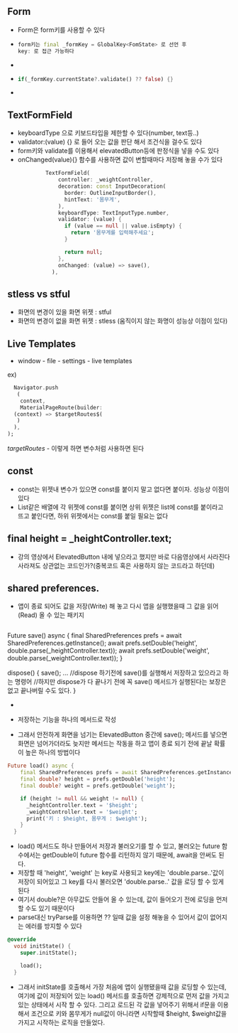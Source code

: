 ## Form

- Form은 form키를 사용할 수 있다
- ```dart
  form키는 final _formKey = GlobalKey<FomState> 로 선언 후
  key: 로 접근 가능하다

- ```
- ```dart
  if(_formKey.currentState?.validate() ?? false) {}

- ```

## TextFormField

- keyboardType 으로 키보드타입을 제한할 수 있다(number, text등..)
- validator:(value) {} 로 들어 오는 값을 판단 해서 조건식을 걸수도 있다
- form키와 validate를 이용해서 elevatedButton등에 판정식을 넣을 수도 있다
- onChanged(value){} 함수를 사용하면 값이 변할때마다 저장해 놓을 수가 있다

```dart
            TextFormField(
                controller: _weightController,
                decoration: const InputDecoration(
                  border: OutlineInputBorder(),
                  hintText: '몸무게',
                ),
                keyboardType: TextInputType.number,
                validator: (value) {
                  if (value == null || value.isEmpty) {
                    return '몸무게를 입력해주세요';
                  }

                  return null;
                },
                onChanged: (value) => save(),
              ),

```

## stless vs stful

- 화면의 변경이 있을 화면 위젯 : stful
- 화면의 변경이 없을 화면 위젯 : stless (움직이지 않는 화명이 성능상 이점이 있다)

## Live Templates

- window - file - settings - live templates

ex)

```dart
  Navigator.push
   (
    context,
    MaterialPageRoute(builder:
  (context) => $targetRoutes$(
   )
  ),
);

```

$targetRoutes$ - 이렇게 하면 변수처럼 사용하면 된다

## const

- const는 위젯내 변수가 있으면 const를 붙이지 말고
  없다면 붙이자. 성능상 이점이 있다
- List같은 배열에 각 위젯에 const를 붙이면 상위 위젯은 list에 const를 붙이라고 뜨고
  붙인다면, 하위 위젯에서는 const를 붙일 필요는 없다

## final height = _heightController.text;

- 강의 영상에서 ElevatedButton 내에 넣으라고 했지만 바로 다음영상에서 사라진다
  사라져도 상관없는 코드인가?(중복코드 혹은 사용하지 않는 코드라고 하던데)

## shared preferences.

- 앱이 종료 되어도 값을 저장(Write) 해 놓고 다시 앱을 실행했을때 그 값을 읽어(Read) 올 수 있는 패키지
  ```dart

Future save() async {
  final SharedPreferences prefs = await SharedPreferences.getInstance();
  await prefs.setDouble('height', double.parse(_heightController.text));
  await prefs.setDouble('weight', double.parse(_weightController.text));
}

dispose() {
 save();
  ...
 //dispose 하기전에 save()를 실행해서 저장하고 있으라고 하는 명령어
 //하지만 dispose가 다 끝나기 전에 꼭 save() 메서드가 실행된다는 보장은 없고 끝나버릴 수도 있다.
}
- ```
- 저장하는 기능을 하나의 메서드로 작성 
  
- 그래서 안전하게 화면을 넘기는 ElevatedButton 중간에 save(); 메서드를 넣으면 화면은 넘어가더라도
  늦지만 메서드는 작동을 하고 앱이 종료 되기 전에 끝날 확률이 높은 하나의 방법이다

```dart
Future load() async {
    final SharedPreferences prefs = await SharedPreferences.getInstance();
    final double? height = prefs.getDouble('height');
    final double? weight = prefs.getDouble('weight');

    if (height != null && weight != null) {
      _heightController.text = '$height';
      _weightController.text = '$weight';
      print('키 : $height, 몸무게 : $weight');
    }
  }

```
- load() 메서드도 하나 만들어서 저장과 불러오기를 할 수 있고, 불러오는 future 함수에서는 getDouble이 
  future 함수를 리턴하지 않기 때문에, await을 안써도 된다.
- 저장할 때 'height', 'weight' 는 key로 사용되고 key에는 'double.parse..'값이 저장이 되어있고
  그 key를 다시 불러오면 'double.parse..' 값을 로딩 할 수 있게 된다
- 여기서 double?은 아무값도 안들어 올 수 있는데, 값이 들어오기 전에 로딩을 먼저 할 수도 있기 때문이다
- parse대신 tryParse를 이용하면 ?? 일때 값을 설정 해놓을 수 있어서 값이 없어지는 에러를 방지할 수 있다
  
```dart
@override
  void initState() {
    super.initState();

    load();
  }
```

- 그래서 initState를 호출해서 가장 처음에 앱이 실행됐을때 값을 로딩할 수 있는데, 여기에 값이 저장되어 있는
  load() 메서드를 호출하면 강제적으로 먼저 값을 가지고 있는 상태에서 시작 할 수 있다.
  그리고 로드된 각 값을 넣어주기 위해서 if문을 이용해서 조건으로 
  키와 몸무게가 null값이 아니라면 시작할때 $height, $weight값을 가지고 시작하는 로직을 만들었다.
  
  


